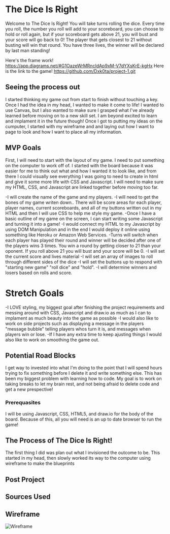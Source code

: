 # The Dice Is Right
 Welcome to The Dice Is Right! You will take turns rolling the dice. Every time you roll, the number you roll will add to your scoreboard, you can choose to hold or roll again, but if your scoreboard gets above 21, you will bust and your score will go back to 0! The player that gets closest to 21 without busting will win that round. You have three lives, the winner will be declared by last man standing!

Here's the frame work! https://app.diagrams.net/#G1OazeWrMRncIdAp9xM-V7dYXsKrE-kgHx
Here is the link to the game! https://github.com/Dxk0ta/project-1.git

## Seeing the process out
I started thinking my game out from start to finish without touching a key. Once I had the idea in my head, I wanted to make it come to life! I wanted to use Canvas, but I also wanted to make sure I grasped what I've already learned before moving on to a new skill set. I am beyond excited to learn and implament it in the future though! 
Once I got to putting my ideas on the cumputer, I started with my wireframe and and laying out how I want to page to look and how I want to place all my information.

## MVP Goals
First, I will need to start with the layout of my game. I need to put something on the computer to work off of. I started with the board because it was easier for me to think out what and how I wanted it to look like, and from there I could visually see everything I was going to need to create in html and give it some more life with CSS and Javascript. I will need to make sure my HTML, CSS, and Javascript are linked together before moving too far.

-I will create the name of the game and my players.
-I will need to get the bones of my game writen down.. There will be score areas for each player, player names, current scoreboards, and all of my buttons written out in my HTML and then I will use CSS to help me style my game.
-Once I have a basic outline of my game on the screen, I can start writing some Javascript and turning it into a game!
-I would connect my HTML to my Javascript by using DOM Manipulation and in the end I would deploy it online using something like Heroku or Amazon Web Services.
-Turns will switch when each player has played their round and winner will be decided after one of the players wins 3 times. You win a round by getting closer to 21 than your oponent. If you roll above 21 you will bust and your score will be 0.
-I will set the current score and lives material
-I will set an array of images to roll through different sides of the dice
-I will set the buttons up to respond with "starting new game" "roll dice" and "hold".
-I will determine winners and losers based on rolls and score.

# Stretch Goals
-I LOVE styling, my biggest goal after finishing the project requirements and messing around with CSS, Javascript and draw.io as much as I can to implament as much beauty into the game as possible
-I would also like to work on side projects such as displaying a message in the players "message bubble" telling players whos turn it is, and messages when players win or lose.
-If I have any extra time to keep ajusting things I would also like to work on smoothing the game out.

## Potential Road Blocks
I get way to invested into what I'm doing to the point that I will spend hours trying to fix something before I delete it and write something else. This has been my biggest problem with learning how to code. My goal is to work on taking breaks to let my brain rest, and not being afraid to delete code and get a new prespective!

### Prerequasites 
I will be using Javascript, CSS, HTML5, and draw.io for the body of the board. Because of this, all you will need is an up to date browser to run the game!

## The Process of The Dice Is Right!
The first thing I did was plan out what I invisioned the outcome to be. This started in my head, then slowly worked its way to the computer using wireframe to make the blueprints

## Post Project

## Sources Used

## Wireframe

![Wireframe](https://app.diagrams.net/#G1OazeWrMRncIdAp9xM-V7dYXsKrE-kgHx)
